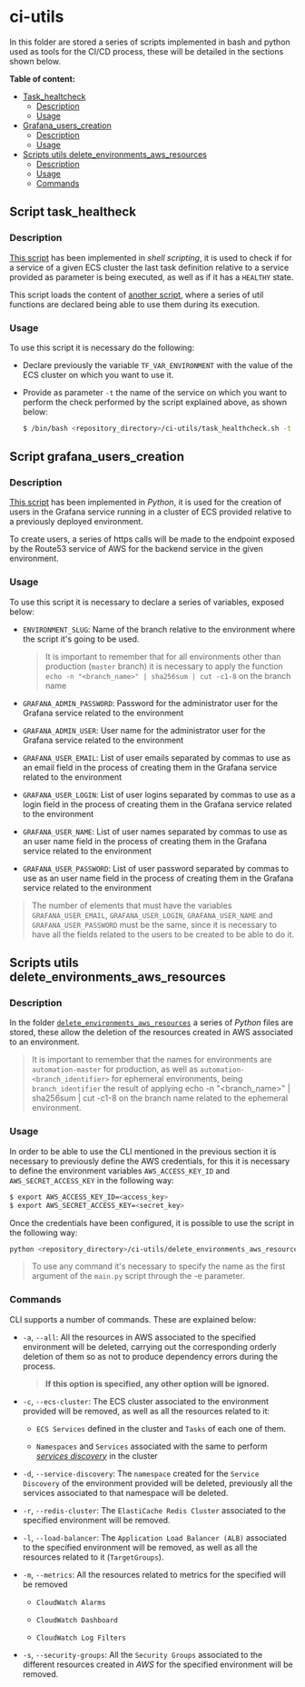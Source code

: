 # ci-utils

In this folder are stored a series of scripts implemented in bash and python used as tools for the CI/CD process, these will be detailed in the sections shown below.

**Table of content:**

+ [Task_healtcheck](#task_healthcheck)
    - [Description](#task_healthcheck_description)
    - [Usage](#task_healthcheck_usage)
+ [Grafana_users_creation](#grafana_users_creation)
    - [Description](#grafana_users_creation_description)
    - [Usage](#grafana_users_creation_usage)
+ [Scripts utils delete_environments_aws_resources](#scripts_utils-delete_environments_aws_resources)
    - [Description](#delete_environments_aws_resources_description)
    - [Usage](#delete_environments_aws_resources_usage)
    - [Commands](#delete_environments_aws_resources_commands)

## Script task_healtheck<a name="task_healthcheck"></a>

### Description <a name="task_healthcheck_description"></a>

[This script](./task_healthcheck.sh) has been implemented in *shell scripting*, it is used to check if for a service of a given ECS cluster the last task definition relative to a service provided as parameter is being executed, as well as if it has a `HEALTHY` state.

This script loads the content of [another script](./common_functions.sh), where a series of util functions are declared being able to use them during its execution.

### Usage <a name="task_healthcheck_usage"></a>

To use this script it is necessary do the following:

* Declare previously the variable `TF_VAR_ENVIRONMENT` with the value of the ECS cluster on which you want to use it.
* Provide as parameter `-t` the name of the service on which you want to perform the check performed by the script explained above, as shown below:

    ```sh
    $ /bin/bash <repository_directory>/ci-utils/task_healthcheck.sh -t <service_name>
    ```

## Script grafana_users_creation<a name="grafana_users_creation"></a>

### Description <a name="grafana_users_creation_description"></a>

[This script](./grafana_users_creation.py) has been implemented in *Python*, it is used for the creation of users in the Grafana service running in a cluster of ECS provided relative to a previously deployed environment.

To create users, a series of https calls will be made to the endpoint exposed by the Route53 service of AWS for the backend service in the given environment.

### Usage <a name="grafana_users_creation_usage"></a>

To use this script it is necessary to declare a series of variables, exposed below:

* `ENVIRONMENT_SLUG`: Name of the branch relative to the environment where the script it's going to be used.

  >It is important to remember that for all environments other than production (`master` branch) it is necessary to apply the function `echo -n "<branch_name>" | sha256sum | cut -c1-8` on the branch name

* `GRAFANA_ADMIN_PASSWORD`: Password for the administrator user for the Grafana service related to the environment

* `GRAFANA_ADMIN_USER`: User name for the administrator user for the Grafana service related to the environment

* `GRAFANA_USER_EMAIL`: List of user emails separated by commas to use as an email field in the process of creating them in the Grafana service related to the environment

* `GRAFANA_USER_LOGIN`: List of user logins separated by commas to use as a login field in the process of creating them in the Grafana service related to the environment

* `GRAFANA_USER_NAME`: List of user names separated by commas to use as an user name field in the process of creating them in the Grafana service related to the environment

* `GRAFANA_USER_PASSWORD`: List of user password separated by commas to use as an user name field in the process of creating them in the Grafana service related to the environment

>The number of elements that must have the variables `GRAFANA_USER_EMAIL`, `GRAFANA_USER_LOGIN`, `GRAFANA_USER_NAME` and `GRAFANA_USER_PASSWORD` must be the same, since it is necessary to have all the fields related to the users to be created to be able to do it.

## Scripts utils delete_environments_aws_resources <a name="scripts_utils-delete_environments_aws_resources"></a>

### Description <a name="delete_environments_aws_resources_description"></a>

In the folder [`delete_environments_aws_resources`](./delete_environments_aws_resources) a series of *Python* files are stored, these allow the deletion of the resources created in AWS associated to an environment.

>It is important to remember that the names for environments are `automation-master` for production, as well as `automation-<branch_identifier>` for ephemeral environments, being `branch_identifier` the result of applying echo -n "<branch_name>" | sha256sum | cut -c1-8 on the branch name related to the ephemeral environment.

### Usage <a name="delete_environments_aws_resources_usage"></a>

In order to be able to use the CLI mentioned in the previous section it is necessary to previously define the AWS credentials, for this it is necessary to define the environment variables `AWS_ACCESS_KEY_ID` and `AWS_SECRET_ACCESS_KEY` in the following way:

```sh
$ export AWS_ACCESS_KEY_ID=<access_key>
$ export AWS_SECRET_ACCESS_KEY=<secret_key>
```

Once the credentials have been configured, it is possible to use the script in the following way:

```bash
python <repository_directory>/ci-utils/delete_environments_aws_resources/main.py -e <environment_name> [commands]
```
>To use any command it's necessary to specify the name as the first argument of the `main.py` script through the -e parameter.

### Commands <a name="delete_environments_aws_resources_commands"></a>

CLI supports a number of commands. These are explained below:

* `-a`, `--all`: All the resources in AWS associated to the specified environment will be deleted, carrying out the corresponding orderly deletion of them so as not to produce dependency errors during the process.

    >**If this option is specified, any other option will be ignored.**

* `-c`, `--ecs-cluster`: The ECS cluster associated to the environment provided will be removed, as well as all the resources related to it:
  
  * `ECS Services` defined in the cluster and `Tasks` of each one of them.
  
  * `Namespaces` and `Services` associated with the same to perform [*services discovery*](https://docs.aws.amazon.com/AmazonECS/latest/developerguide/service-discovery.html) in the cluster

* `-d`, `--service-discovery`: The `namespace` created for the `Service Discovery` of the environment provided will be deleted, previously all the services associated to that namespace will be deleted.

* `-r`, `--redis-cluster`: The `ElastiCache Redis Cluster` associated to the specified environment will be removed.

* `-l`, `--load-balancer`: The `Application Load Balancer (ALB)` associated to the specified environment will be removed, as well as all the resources related to it (`TargetGroups`).

* `-m`, `--metrics`: All the resources related to metrics for the specified will be removed

  * `CloudWatch Alarms`
  
  * `CloudWatch Dashboard`

  * `CloudWatch Log Filters`

* `-s`, `--security-groups`: All the `Security Groups` associated to the different resources created in *AWS* for the specified environment will be removed.
